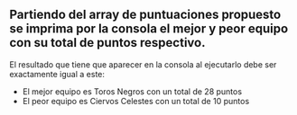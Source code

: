 ## Partiendo del array de puntuaciones propuesto se imprima por la consola el mejor y peor equipo con su total de puntos respectivo.

El resultado que tiene que aparecer en la consola al ejecutarlo debe ser exactamente igual a este:

- El mejor equipo es Toros Negros con un total de 28 puntos
- El peor equipo es Ciervos Celestes con un total de 10 puntos
